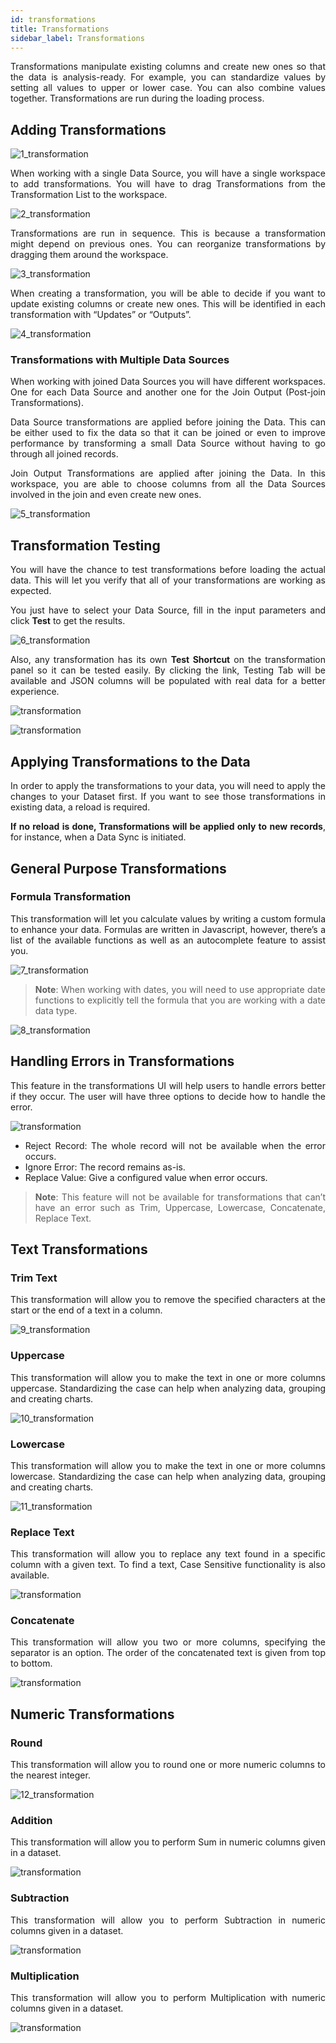 ```yaml
---
id: transformations
title: Transformations
sidebar_label: Transformations
---
```

<div style="text-align: justify">

Transformations manipulate existing columns and create new ones so that the data is analysis-ready. For example, you can standardize values by setting all values to upper or lower case. You can also combine values together. Transformations are run during the loading process.

## Adding Transformations
![1_transformation](https://s3.amazonaws.com/cdn.qrvey.com/documentation_assets/ui-docs/datasets/Transformations/1_transformation.png#thumbnail)

When working with a single Data Source, you will have a single workspace to add transformations. You will have to drag Transformations from the Transformation List to the workspace.

![2_transformation](https://s3.amazonaws.com/cdn.qrvey.com/documentation_assets/ui-docs/datasets/Transformations/2_transformation.png#thumbnail)

Transformations are run in sequence. This is because a transformation might depend on previous ones. You can reorganize transformations by dragging them around the workspace.

![3_transformation](https://s3.amazonaws.com/cdn.qrvey.com/documentation_assets/ui-docs/datasets/Transformations/3_transformation.png#thumbnail)

When creating a transformation, you will be able to decide if you want to update existing columns or create new ones. This will be identified in each transformation with “Updates” or “Outputs”.

![4_transformation](https://s3.amazonaws.com/cdn.qrvey.com/documentation_assets/ui-docs/datasets/Transformations/4_transformation.png#thumbnail)


### Transformations with Multiple Data Sources
When working with joined Data Sources you will have different workspaces. One for each Data Source and another one for the Join Output (Post-join Transformations).

Data Source transformations are applied before joining the Data. This can be either used to fix the data so that it can be joined or even to improve performance by transforming a small Data Source without having to go through all joined records.

Join Output Transformations are applied after joining the Data. In this workspace, you are able to choose columns from all the Data Sources involved in the join and even create new ones.

![5_transformation](https://s3.amazonaws.com/cdn.qrvey.com/documentation_assets/ui-docs/datasets/Transformations/5_transformation.png#thumbnail)

## Transformation Testing
You will have the chance to test transformations before loading the actual data. This will let you verify that all of your transformations are working as expected.

You just have to select your Data Source, fill in the input parameters and click **Test** to get the results.

![6_transformation](https://s3.amazonaws.com/cdn.qrvey.com/documentation_assets/ui-docs/datasets/Transformations/6_transformation.png#thumbnail)


Also, any transformation has its own **Test Shortcut** on the transformation panel so it can be tested easily. By clicking the link, Testing Tab will be available and JSON columns will be populated with real data for a better experience.

![transformation](https://s3.amazonaws.com/cdn.qrvey.com/documentation_assets/ui-docs/datasets/Transformations/6a_transformation.png#thumbnail)

![transformation](https://s3.amazonaws.com/cdn.qrvey.com/documentation_assets/ui-docs/datasets/Transformations/6b_transformation.png#thumbnail)

## Applying Transformations to the Data
In order to apply the transformations to your data, you will need to apply the changes to your Dataset first. If you want to see those transformations in existing data, a reload is required.

**If no reload is done, Transformations will be applied only to new records**, for instance, when a Data Sync is initiated.

## General Purpose Transformations
### Formula Transformation

This transformation will let you calculate values by writing a custom formula to enhance your data. Formulas are written in Javascript, however, there’s a list of the available functions as well as an autocomplete feature to assist you.

![7_transformation](https://s3.amazonaws.com/cdn.qrvey.com/documentation_assets/ui-docs/datasets/Transformations/7_transformation.png#thumbnail)

>**Note**: When working with dates, you will need to use appropriate date functions to explicitly tell the formula that you are working with a date data type.


![8_transformation](https://s3.amazonaws.com/cdn.qrvey.com/documentation_assets/ui-docs/datasets/Transformations/8_transformation.png#thumbnail)


## Handling Errors in Transformations
This feature in the transformations UI will help users to handle errors better if they occur. The user will have three options to decide how to handle the error.

![transformation](https://s3.amazonaws.com/cdn.qrvey.com/documentation_assets/ui-docs/datasets/Transformations/8a_transformation.png#thumbnail)

* Reject Record: The whole record will not be available when the error occurs.
* Ignore Error: The record remains as-is.
* Replace Value: Give a configured value when error occurs.
>**Note**: This feature will not be available for transformations that can’t have an error such as Trim, Uppercase, Lowercase, Concatenate, Replace Text.


## Text Transformations
### Trim Text
This transformation will allow you to remove the specified characters at the start or the end of a text in a column.

![9_transformation](https://s3.amazonaws.com/cdn.qrvey.com/documentation_assets/ui-docs/datasets/Transformations/9_transformation.png#thumbnail)


### Uppercase
This transformation will allow you to make the text in one or more columns uppercase.  Standardizing the case can help when analyzing data, grouping and creating charts.

![10_transformation](https://s3.amazonaws.com/cdn.qrvey.com/documentation_assets/ui-docs/datasets/Transformations/10_transformation.png#thumbnail)

### Lowercase
This transformation will allow you to make the text in one or more columns lowercase.  Standardizing the case can help when analyzing data, grouping and creating charts.

![11_transformation](https://s3.amazonaws.com/cdn.qrvey.com/documentation_assets/ui-docs/datasets/Transformations/11_transformation.png#thumbnail)

### Replace Text
This transformation will allow you to replace any text found in a specific column with a given text.  To find a text, Case Sensitive functionality is also available.

![transformation](https://s3.amazonaws.com/cdn.qrvey.com/documentation_assets/ui-docs/datasets/Transformations/11a_transformation.png#thumbnail)

### Concatenate
This transformation will allow you two or more columns, specifying the separator is an option. The order of the concatenated text is given from top to bottom.

![transformation](https://s3.amazonaws.com/cdn.qrvey.com/documentation_assets/ui-docs/datasets/Transformations/11b_transformation.png#thumbnail)

## Numeric Transformations
### Round
This transformation will allow you to round one or more numeric columns to the nearest integer.

![12_transformation](https://s3.amazonaws.com/cdn.qrvey.com/documentation_assets/ui-docs/datasets/Transformations/12_transformation.png#thumbnail)

### Addition
This transformation will allow you to perform Sum in numeric columns given in a dataset.

![transformation](https://s3.amazonaws.com/cdn.qrvey.com/documentation_assets/ui-docs/datasets/Transformations/13_transformation.png#thumbnail)

### Subtraction
This transformation  will allow you to perform Subtraction in numeric columns given in a dataset.

![transformation](https://s3.amazonaws.com/cdn.qrvey.com/documentation_assets/ui-docs/datasets/Transformations/14_transformation.png#thumbnail)

### Multiplication
This transformation  will allow you to perform Multiplication with numeric columns given in a dataset.

![transformation](https://s3.amazonaws.com/cdn.qrvey.com/documentation_assets/ui-docs/datasets/Transformations/15_transformation.png#thumbnail)